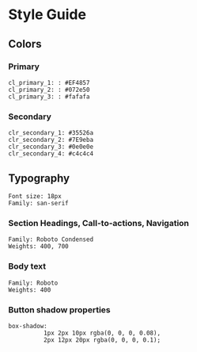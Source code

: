 # Style Guide

## Colors

### Primary

    cl_primary_1: : #EF4857
    cl_primary_2: : #072e50
    cl_primary_3: : #fafafa

### Secondary

    clr_secondary_1: #35526a
    clr_secondary_2: #7E9eba
    clr_secondary_3: #0e0e0e
    clr_secondary_4: #c4c4c4

## Typography

    Font size: 18px
    Family: san-serif

### Section Headings, Call-to-actions, Navigation

    Family: Roboto Condensed
    Weights: 400, 700

### Body text

    Family: Roboto
    Weights: 400

### Button shadow properties

    box-shadow:
              1px 2px 10px rgba(0, 0, 0, 0.08),
              2px 12px 20px rgba(0, 0, 0, 0.1);
